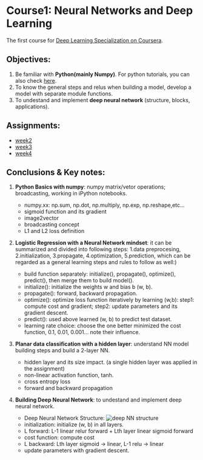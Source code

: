 # Course1: Neural Networks and Deep Learning
The first course for [Deep Learning Specialization on Coursera](https://www.coursera.org/specializations/deep-learning).


## Objectives:

1. Be familiar with **Python(mainly Numpy)**. For python tutorials, you can also check [here](https://github.com/zyunsg/Python).
2. To know the general steps and relus when building a model, develop a model with separate module functions.
3. To undestand and implement **deep neural network** (structure, blocks, applications).

## Assignments:

* [week2](https://github.com/zyunsg/deep-learning/tree/master/course1/week2) 
* [week3](https://github.com/zyunsg/deep-learning/tree/master/course1/week3)
* [week4](https://github.com/zyunsg/deep-learning/tree/master/course1/week4)

## Conclusions & Key notes:

1. **Python Basics with numpy**: numpy matrix/vetor operations; broadcasting, working in iPython notebooks. 
   * numpy.xx: np.sum, np.dot, np.multiply, np.exp, np.reshape,etc...
   * sigmoid function and its gradient
   * image2vector
   * broadcasting concept
   * L1 and L2 loss definition 
   
2. **Logistic Regression with a Neural Network mindset**: it can be summarized and divided into following steps: 1.data preprocesing, 2.initialization, 3.propagate, 4.optimization, 5.prediction, which can be regarded as a general learning steps and rules to follow as well:)
   * build function separately: initialize(), propagate(), optimize(), predict(), then merge them to build model().
   * initialize(): initialize the weights w and bias b (w, b).
   * propagate(): forward, backward propagation.
   * optimize(): optimize loss function iteratively by learning (w,b): step1: compute cost and gradient; step2: update parameters and its gradient descent. 
   * predict(): used above learned (w, b) to predict test dataset.
   * learning rate choice: choose the one better minimized the cost function, 0.1, 0.01, 0.001... note their influence.
   
3. **Planar data classification with a hidden layer**: understand NN model building steps and build a 2-layer NN.
   * hidden layer and its size impact. (a single hidden layer was applied in the assignment)
   * non-linear activation function, tanh.
   * cross entropy loss
   * forward and backward propagation
   
4. **Building Deep Neural Network**: to undestand and implement deep neural network. 
   * Deep Neural Network Structure: ![deep NN structure](https://github.com/zyunsg/deep-learning-coursera/blob/master/course1/week4/images/final_outline.png) 
   * initialization: initialize (w, b) in all layers.
   * L forward: L-1 linear relur forward + Lth layer linear sigmoid forward
   * cost function: compute cost
   * L backward: Lth layer sigmoid -> linear, L-1 relu -> linear
   * update parameters with gradient descent.
   
 

   
